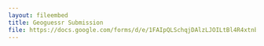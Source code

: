 ```yaml
---
layout: fileembed
title: Geoguessr Submission
file: https://docs.google.com/forms/d/e/1FAIpQLSchqjDAlzLJOILtBl4R4xtnbvBNInrr9eae8fw9s1otqENVHg/viewform
---
```

